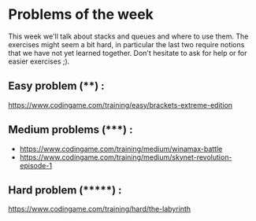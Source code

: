 # Problems of the week

This week we'll talk about stacks and queues and where to use them. The exercises might seem a bit hard, in particular the last two require notions that we have not yet learned together. Don't hesitate to ask for help or for easier exercises ;).


## Easy problem (\*\*) :

https://www.codingame.com/training/easy/brackets-extreme-edition

 
## Medium problems (\*\*\*) :


- https://www.codingame.com/training/medium/winamax-battle
- https://www.codingame.com/training/medium/skynet-revolution-episode-1

 
## Hard problem (\*\*\*\*\*) :

https://www.codingame.com/training/hard/the-labyrinth